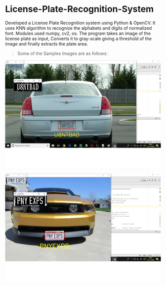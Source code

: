 # License-Plate-Recognition-System
Developed a License Plate Recognition system using Python &amp; OpenCV. It uses KNN algorithm to recognize the alphabets and digits of normalized font. Modules used numpy, cv2, os. The program takes an image of the license plate as input, Converts it to gray-scale giving a threshold of the image and finally extracts the plate area.

> Some of the Samples Images are as follows:


![alt text](https://github.com/AzharMithani/License-Plate-Detection/blob/master/2.jpg)

![alt text](https://github.com/AzharMithani/License-Plate-Detection/blob/master/3.jpg)


